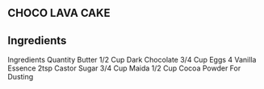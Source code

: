 CHOCO LAVA CAKE
---
Ingredients
---
Ingredients           Quantity
Butter                    1/2 Cup
Dark Chocolate    3/4 Cup
Eggs                       4
Vanilla Essence    2tsp
Castor Sugar         3/4 Cup
Maida                     1/2 Cup
Cocoa Powder       For Dusting
